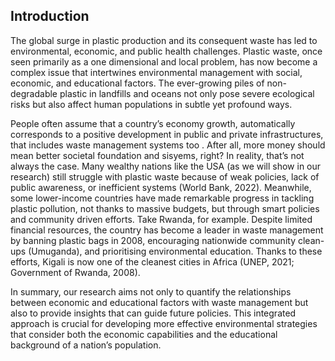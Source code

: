 ## Introduction
The global surge in plastic production and its consequent waste has led to environmental, economic, and public health challenges. Plastic waste, once seen primarily as a one dimensional and local problem, has now become a complex issue that intertwines environmental management with social, economic, and educational factors. The ever-growing piles of non-degradable plastic in landfills and oceans not only pose severe ecological risks but also affect human populations in subtle yet profound ways.

People often assume that a country’s economy growth, automatically corresponds to a positive development in public and private infrastructures, that includes waste management systems too . After all, more money should mean better societal foundation and sisyems, right? In reality, that’s not always the case. Many wealthy nations like the USA (as we will show in our research) still struggle with plastic waste because of weak policies, lack of public awareness, or inefficient systems (World Bank, 2022). Meanwhile, some lower-income countries have made remarkable progress in tackling plastic pollution, not thanks to massive budgets, but through smart policies and community driven efforts. Take Rwanda, for example. Despite limited financial resources, the country has become a leader in waste management by banning plastic bags in 2008, encouraging nationwide community clean-ups (Umuganda), and prioritising environmental education. Thanks to these efforts, Kigali is now one of the cleanest cities in Africa (UNEP, 2021; Government of Rwanda, 2008).

In summary, our research aims not only to quantify the relationships between economic and educational factors with waste management but also to provide insights that can guide future policies. This integrated approach is crucial for developing more effective environmental strategies that consider both the economic capabilities and the educational background of a nation’s population.
 


